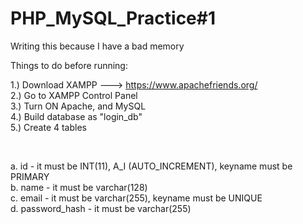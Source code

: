 # PHP_MySQL_Practice#1

Writing this because I have a bad memory

Things to do before running:

1.) Download XAMPP ---> https://www.apachefriends.org/ <br>
2.) Go to XAMPP Control Panel <br>
3.) Turn ON Apache, and MySQL <br>
4.) Build database as "login_db" <br>
5.) Create 4 tables <br>
  <p>&emsp;</p>a. id - it must be INT(11), A_I (AUTO_INCREMENT), keyname must be PRIMARY<br>
  b. name - it must be varchar(128)<br>
  c. email - it must be varchar(255), keyname must be UNIQUE<br>
  d. password_hash - it must be varchar(255)<br>
